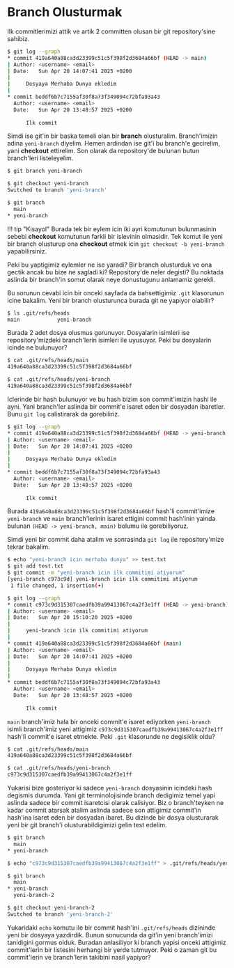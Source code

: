 # Branch Olusturmak

Ilk commitlerimizi attik ve artik 2 committen olusan bir git repository'sine sahibiz.

```bash
$ git log --graph
* commit 419a640a88ca3d23399c51c5f398f2d3684a66bf (HEAD -> main)
| Author: <username> <email>
| Date:   Sun Apr 20 14:07:41 2025 +0200
| 
|     Dosyaya Merhaba Dunya ekledim
| 
* commit beddf6b7c7155af30f8a73f349094c72bfa93a43
  Author: <username> <email>
  Date:   Sun Apr 20 13:48:57 2025 +0200
  
      Ilk commit
```

Simdi ise git'in bir baska temeli olan bir **branch** olusturalim. Branch'imizin adina `yeni-branch` diyelim. Hemen ardindan ise git'i bu branch'e gecirelim, yani **checkout** ettirelim. Son olarak da repository'de bulunan butun branch'leri listeleyelim.

```bash
$ git branch yeni-branch

$ git checkout yeni-branch
Switched to branch 'yeni-branch'

$ git branch
  main
* yeni-branch
```

!!! tip "Kisayol"
    Burada tek bir eylem icin iki ayri komutunun bulunmasinin sebebi **checkout** komutunun farkli bir islevinin olmasidir. Tek komut ile yeni bir branch olusturup ona **checkout** etmek icin `git checkout -b yeni-branch` yapabilirsiniz.

Peki bu yaptigimiz eylemler ne ise yaradi? Bir branch olusturduk ve ona gectik ancak bu bize ne sagladi ki? Repository'de neler degisti? Bu noktada aslinda bir branch'in somut olarak neye donustugunu anlamamiz gerekli.

Bu sorunun cevabi icin bir onceki sayfada da bahsettigimiz `.git` klasorunun icine bakalim. Yeni bir branch olusturunca burada git ne yapiyor olabilir?

```bash
$ ls .git/refs/heads
main            yeni-branch
```

Burada 2 adet dosya olusmus gorunuyor. Dosyalarin isimleri ise repository'mizdeki branch'lerin isimleri ile uyusuyor. Peki bu dosyalarin icinde ne bulunuyor?

```bash
$ cat .git/refs/heads/main
419a640a88ca3d23399c51c5f398f2d3684a66bf

$ cat .git/refs/heads/yeni-branch
419a640a88ca3d23399c51c5f398f2d3684a66bf
```

Iclerinde bir hash bulunuyor ve bu hash bizim son commit'imizin hashi ile ayni. Yani branch'ler aslinda bir commit'e isaret eden bir dosyadan ibaretler. Bunu `git log` calistirarak da gorebiliriz.

```bash
$ git log --graph
* commit 419a640a88ca3d23399c51c5f398f2d3684a66bf (HEAD -> yeni-branch, main)
| Author: <username> <email>
| Date:   Sun Apr 20 14:07:41 2025 +0200
| 
|     Dosyaya Merhaba Dunya ekledim
| 
* commit beddf6b7c7155af30f8a73f349094c72bfa93a43
  Author: <username> <email>
  Date:   Sun Apr 20 13:48:57 2025 +0200
  
      Ilk commit
```

Burada `419a640a88ca3d23399c51c5f398f2d3684a66bf` hash'li commit'imize `yeni-branch` ve `main` branch'lerinin isaret ettigini commit hash'inin yainda bulunan `(HEAD -> yeni-branch, main)` bolumu ile gorebiliyoruz.

Simdi yeni bir commit daha atalim ve sonrasinda `git log` ile repository'mize tekrar bakalim.

```bash
$ echo "yeni-branch icin merhaba dunya" >> test.txt
$ git add test.txt
$ git commit -m "yeni-branch icin ilk commitimi atiyorum"
[yeni-branch c973c9d] yeni-branch icin ilk commitimi atiyorum
 1 file changed, 1 insertion(+)

$ git log --graph
* commit c973c9d315307caedfb39a99413067c4a2f3e1ff (HEAD -> yeni-branch)
| Author: <username> <email>
| Date:   Sun Apr 20 15:10:20 2025 +0200
| 
|     yeni-branch icin ilk commitimi atiyorum
| 
* commit 419a640a88ca3d23399c51c5f398f2d3684a66bf (main)
| Author: <username> <email>
| Date:   Sun Apr 20 14:07:41 2025 +0200
| 
|     Dosyaya Merhaba Dunya ekledim
| 
* commit beddf6b7c7155af30f8a73f349094c72bfa93a43
  Author: <username> <email>
  Date:   Sun Apr 20 13:48:57 2025 +0200
  
      Ilk commit
```

`main` branch'imiz hala bir onceki commit'e isaret ediyorken `yeni-branch` isimli branch'imiz yeni attigimiz `c973c9d315307caedfb39a99413067c4a2f3e1ff` hash'li commit'e isaret etmekte. Peki `.git` klasorunde ne degisiklik oldu?

```bash
$ cat .git/refs/heads/main
419a640a88ca3d23399c51c5f398f2d3684a66bf

$ cat .git/refs/heads/yeni-branch
c973c9d315307caedfb39a99413067c4a2f3e1ff
```

Yukarisi bize gosteriyor ki sadece `yeni-branch` dosyasinin icindeki hash degismis durumda. Yani git terminolojisinde branch dedigimiz temel yapi aslinda sadece bir commit isaretcisi olarak calisiyor. Biz o branch'teyken ne kadar commit atarsak atalim aslinda sadece son attigimiz commit'in hash'ina isaret eden bir dosyadan ibaret. Bu dizinde bir dosya olusturarak yeni bir git branch'i olusturabildigimizi gelin test edelim.

```bash
$ git branch
  main
* yeni-branch

$ echo "c973c9d315307caedfb39a99413067c4a2f3e1ff" > .git/refs/heads/yeni-branch-2

$ git branch
  main
* yeni-branch
  yeni-branch-2

$ git checkout yeni-branch-2
Switched to branch 'yeni-branch-2'
```

Yukaridaki `echo` komutu ile bir commit hash'ini `.git/refs/heads` dizininde yeni bir dosyaya yazdirdik. Bunun sonucunda da git'in yeni branch'imizi tanidigini gormus olduk. Buradan anlasiliyor ki branch yapisi onceki attigimiz commit'lerin bir listesini herhangi bir yerde tutmuyor. Peki o zaman git bu commit'lerin ve branch'lerin takibini nasil yapiyor?